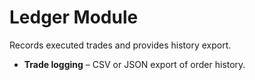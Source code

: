 # Ledger Module

Records executed trades and provides history export.

* **Trade logging** – CSV or JSON export of order history.
